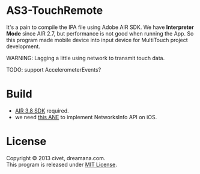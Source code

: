 AS3-TouchRemote
===============
  It's a pain to compile the IPA file using Adobe AIR SDK. We have <strong>Interpreter Mode</strong> since AIR 2.7, but performance is not good when running the App.
  So this program made mobile device into input device for MultiTouch project development.
  
  WARNING: Lagging a little using network to transmit touch data.
  
  TODO: support AccelerometerEvents?

Build
===============
<ul>
  <li><a href="http://labs.adobe.com/downloads/air.html" target="_blank">AIR 3.8 SDK</a> required.</li>
  <li>we need <a href="http://www.adobe.com/devnet/air/native-extensions-for-air/extensions/networkinfo.html" target="_blank">this ANE</a> to implement NetworksInfo API on iOS.</li>
</ul>

License
===============
  Copyright © 2013 civet, dreamana.com.  
  This program is released under <a href="http://opensource.org/licenses/mit-license.php" target="_blank">MIT License</a>.
